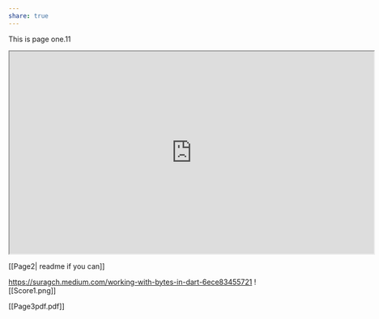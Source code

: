 ```yaml
---
share: true
---
```

This is page one.11

<iframe width="720" height="400" scrolling="no" src="https://sensn.github.io/Digitalgarden/web_wasm/index.html"></iframe>

[[Page2| readme if you can]]

https://suragch.medium.com/working-with-bytes-in-dart-6ece83455721
![[Score1.png]]


[[Page3pdf.pdf]]
